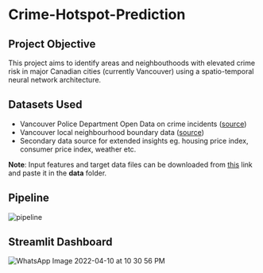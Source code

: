 # Crime-Hotspot-Prediction

## Project Objective
This project aims to identify areas and neighbouthoods with elevated crime risk in major Canadian cities (currently Vancouver) using a spatio-temporal neural network architecture. 

## Datasets Used
* Vancouver Police Department Open Data on crime incidents ([source](https://geodash.vpd.ca/opendata/))
* Vancouver local neighbourhood boundary data ([source](https://opendata.vancouver.ca/explore/dataset/local-area-boundary/information/?disjunctive.name&location=11,49.2474,-123.12402))
* Secondary data source for extended insights eg. housing price index, consumer price index, weather etc.

**Note**: Input features and target data files can be downloaded from [this](https://drive.google.com/drive/folders/1ie1eGfUKl3JD_BRydlKmbU7TJP0qm06C?usp=sharing) link and paste it in the **data** folder.

## Pipeline
![pipeline](https://user-images.githubusercontent.com/63226332/157356389-2adfaec3-56b9-461b-9440-e9c8673f957f.jpeg)

## Streamlit Dashboard
![WhatsApp Image 2022-04-10 at 10 30 56 PM](https://user-images.githubusercontent.com/26691915/162671625-5cc9d3a2-7ad4-4064-85bd-9859c03481a1.jpeg)

